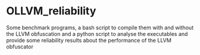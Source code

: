 # OLLVM_reliability
Some benchmark programs, a bash script to compile them with and without the LLVM obfuscation  and a python script to analyse the executables  and provide some reliability results about the performance of the LLVM obfuscator

